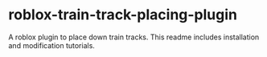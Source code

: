 # roblox-train-track-placing-plugin
A roblox plugin to place down train tracks. This readme includes installation and modification tutorials.
